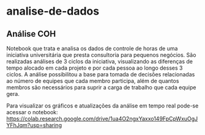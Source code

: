 # analise-de-dados

## Análise COH
Notebook que trata e analisa os dados de controle de horas de uma iniciativa universitária que presta consultoria para pequenos negócios. São realizadas análises de 3 ciclos da iniciativa, visualizando as diferenças de tempo alocado em cada projeto e por cada pessoa ao longo desses 3 ciclos. A análise possibilitou a base para tomada de decisões relacionadas ao número de equipes que cada membro participa, além de quantos membros são necessários para suprir a carga de trabalho que cada equipe gera.

Para visualizar os gráficos e atualizações da análise em tempo real pode-se acessar o notebook: https://colab.research.google.com/drive/1ua4O2ngxYaxxo149FpCpWxuOgJYFhJqm?usp=sharing
